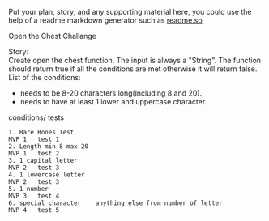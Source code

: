 Put your plan, story, and any supporting material here, you could use the help of a readme markdown generator such as [readme.so](https://readme.so/)



Open the Chest Challange


Story: 						
Create open the chest function. The input is always a "String". The function should return true if all the conditions are met otherwise it will return false. 
List of the conditions: 
* needs to be 8-20 characters long(including 8 and 20).
* needs to have at least 1 lower and uppercase character.


conditions/ tests

    1. Bare Bones Test                                                  MVP 1   test 1
	2. Length min 8	max 20		                                        MVP 1	test 2
	3. 1 capital letter				                                    MVP 2	test 3
	4. 1 lowercase letter			                                    MVP 2	test 3
	5. 1 number				                                            MVP 3	test 4
	6. special character	anything else from number of letter			MVP 4	test 5
						




